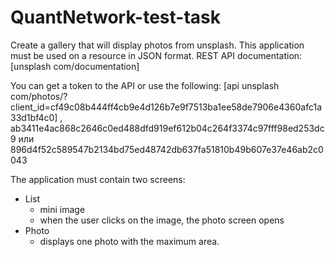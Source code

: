 # QuantNetwork-test-task

Create a gallery that will display photos from unsplash. This application must be used on a resource in JSON format.
REST API documentation:
[unsplash com/documentation]
 
You can get a token to the API or use the following:  [api unsplash com/photos/?client_id=cf49c08b444ff4cb9e4d126b7e9f7513ba1ee58de7906e4360afc1a33d1bf4c0] , ab3411e4ac868c2646c0ed488dfd919ef612b04c264f3374c97fff98ed253dc9 или 896d4f52c589547b2134bd75ed48742db637fa51810b49b607e37e46ab2c0043
 
The application must contain two screens:
* List
   - mini image
   - when the user clicks on the image, the photo screen opens
* Photo
   - displays one photo with the maximum area.
